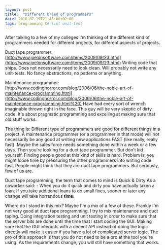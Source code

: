 ```yaml
---
layout: post
title:  "Different breed of programmers"
date: 2010-07-19T21:46:00+02:00
tags: programming C# lint unit-test
---
```


After talking to a few of my colleges I'm thinking of the different kind of programmers needed for different projects, for different aspects of projects.

Duct tape programmer:
[http://www.joelonsoftware.com/items/2009/09/23.html](http://www.joelonsoftware.com/items/2009/09/23.html)
Writing code that ships. Does not necessarily need to look clean. Will probably not write any unit-tests. No fancy abstractions, no patterns or anything.

Maintenance programmer:
[http://www.codinghorror.com/blog/2006/06/the-noble-art-of-maintenance-programming.html](http://www.codinghorror.com/blog/2006/06/the-noble-art-of-maintenance-programming.html%20)
Have had every sort of wrench imaginable thrown right in the face. This guy will be very skeptic of dirty code. It's about pragmatic programming and excelling at making sure that old stuff works.

The thing is: Different type of programmers are good for different things in a project. A maintenance programmer (or a programmer in that mode) will not necessarily be any good at writing new applications FAST (like really, really fast). Maybe the sales force needs something done within a week or a few days. Then you're looking for a duct tape programmer. But don't kid yourself. Finding people good at this kind of skills is hard. Problem is, you might loose time by pressuring the other programmers into writing code fast. People might think that they are duct tape programmers. But seriously, few of us are.

Duct tape programming, the term that comes to mind is Quick & Dirty
As a coworker said:
\- When you do it quick and dirty you have actually taken a loan. If you take additional loans to do small fixes, sooner or later any change will take horrendous **time**.

Where do I stand in this mix? Maybe I'm a mix of a few of these. Frankly I'm not very good at duct tape programming. I try to mix maintenance and duct taping. Doing integration testing and unit testing in order to make sure that the server bits are done until the time that I start coding the GUI. Making sure that the GUI interacts with a decent API instead of doing the logic directly will make it easier if you have a lot of complicated server logic. The pro of this approach is that you do not need to be a pro at the tool you're using. As the requirements change, you will still have something that works.
